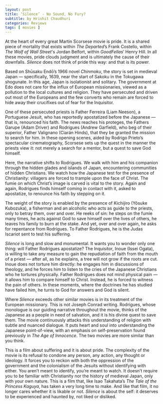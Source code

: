 ```yaml
---
layout: post
title: ‘Silence’ - No Sound, No Fury?
subtitle: by Hrishit Chaudhuri
categories: Reviews
tags: [ movies ]
---
```


At the heart of every great Martin Scorsese movie is pride. It is a shared piece of mortality that exists within _The Departed_’s Frank Costello, within _The Wolf of Wall Street_'s Jordan Belfort, within _GoodFellas_’ Henry Hill. In all these movies, pride clouds judgment and is ultimately the cause of their downfalls. _Silence_ does not think of pride this way: and that is its power. 

Based on Shūsaku Endō’s 1966 novel _Chinmoku_, the story is set in medieval Japan — specifically, 1639, near the start of Sakoku in the Tokugawa shogunate. In this age, Japan is isolationist and solitary. The government at Edo does not care for the influx of European missionaries, viewed as a pollution to the local cultures and religion. They have persecuted and driven out most of the Europeans and the few converts who remain are forced to hide away their crucifixes out of fear for the Inquisitor. 

One of these persecuted priests is Father Ferreira (Liam Neeson), a Portuguese Jesuit, who has reportedly apostatized before the Japanese — that is, renounced his faith. The news reaches his proteges, the Fathers Garupe (Adam Driver) and Rodrigues (Andrew Garfield), who beg of their superior, Father Valignano (Ciarán Hinds), that they be granted the mission to search for him. In these opening scenes, aided by Rodrigo Prieto’s spectacular cinematography, Scorsese sets up the quest in the manner the priests view it: not merely a search for a mentor, but a quest to save God himself. 

Here, the narrative shifts to Rodrigues. We walk with him and his companion through the hidden glades and islands of Japan, encountering communities of hidden Christians. We watch how the Japanese test for the presence of Christianity: villagers are forced to trample upon the face of Christ. The fumie on which Christ’s image is carved is vital to the story. Again and again, Rodrigues finds himself coming in contact with it, asked to apostatize, to renounce his faith by stepping on it. 

The weight of the story is enabled by the presence of Kichijiro (Yôsuke Kubozuka), a fisherman and an alcoholic who acts as guide to the priests, only to betray them, over and over. He reeks of sin: he steps on the fumie many times, he acts against God to save himself over the lives of others, he leaves his family to burn at the stake. And yet, over and over again, he asks for repentance from Rodrigues. To Father Rodrigues, he is the Judas Iscariot sent to test his suffering. 

_Silence_ is long and slow and monumental. It wants you to wonder only one thing: will Father Rodrigues apostatize? The Inquisitor, Inoue (Issei Ogata), is willing to take any measure to gain the repudiation of faith from the mouth of a priest — after all, as he explains, a tree will not grow if the roots are cut. Inoue does not torture him directly: he engages him in discussions of theology, and he forces him to listen to the cries of the Japanese Christians who he tortures physically. Father Rodrigues does not mind physical pain — it allows him to compare himself to Christ. Instead, he is forced to witness the pain of others. In these moments, where the doctrines he has studied have failed him, he turns to God for answers and God is silent. 

Where _Silence_ exceeds other similar movies is in its treatment of the European missionary. This is not Joseph Conrad writing. Rodrigues, whose monologue is our guiding narrative throughout the movie, thinks of the Japanese as a people in need of salvation, and it is his divine quest to save them. The movie continuously attacks this understanding of religion with subtle and nuanced dialogue. It puts heart and soul into understanding the Japanese point-of-view, with an emphasis on self-preservation found previously in _The Age of Innocence_. The two movies are more similar than you think. 

This is a film about suffering and it is about pride. The complexity of the movie is its refusal to condone any person, any action, any thought or ideology. It forces you to reckon with both the oppression of the government and the colonialism of the Jesuits without identifying with either. You aren’t meant to identify, you’re meant to watch. It doesn’t require you to be familiar with Christianity nor the history of medieval Japan, only with your own nature. This is a film that, like Isao Takahata’s _The Tale of the Princess Kaguya_, has taken a very long time to make. And like that film, it no longer cares whether it is likable or not. _Silence_ is about the self: it deserves to be experienced and haunted by, not liked or disliked. 
